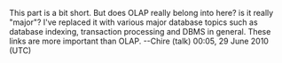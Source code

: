 This part is a bit short. But does OLAP really belong into here? is it
really \"major\"? I\'ve replaced it with various major database topics
such as database indexing, transaction processing and DBMS in general.
These links are more important than OLAP. \--Chire (talk) 00:05, 29 June
2010 (UTC)
